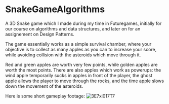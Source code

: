 # SnakeGameAlgorithms
 
A 3D Snake game which I made during my time in Futuregames, initially for our course on algorithms and data structures, and later on for an assignement on Design Patterns.

The game essentially works as a simple survival chamber, where your objective is to collect as many apples as you can to increase your score, while avoiding collision with the asteroids which move through it.

Red and green apples are worth very few points, while golden apples are worth the most points. There are also apples which work as powerups: the wind apple temporarily sucks in apples in front of the player, the ghost apple allows the player to move through the rocks, and the time apple slows down the movement of the asteroids.

Here is some short gameplay footage:
![3E7xi017T7](https://user-images.githubusercontent.com/49330163/170135292-4622a509-1de4-4aa2-9f0c-ed07508f7db7.gif)
